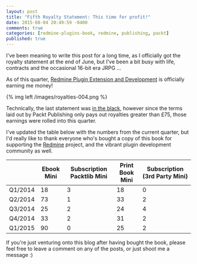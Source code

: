 ```yaml
---
layout: post
title: "Fifth Royalty Statement: This time for profit!"
date: 2015-08-04 20:49:59 -0400
comments: true
categories: [redmine-plugins-book, redmine, publishing, packt]
published: true
---
```


I've been meaning to write this post for a long time, as I officially got the royalty statement at the end of June, but I've been a bit busy with life, contracts and the occasional 16-bit era JRPG ...

As of this quarter, [Redmine Plugin Extension and Development](http://www.packtpub.com/redmine-plugin-extension-and-development/book) is officially earning me money!

{% img left /images/royalties-004.png %}

Technically, the last statement was [in the black](https://en.wiktionary.org/wiki/in_the_black), however since the terms laid out by Packt Publishing only pays out royalties greater than £75, those earnings were rolled into this quarter.

I've updated the table below with the numbers from the current quarter, but I'd really like to thank everyone who's bought a copy of this book for supporting the [Redmine](http://www.redmine.org/) project, and the vibrant plugin development community as well.

| |Ebook Mini|Subscription Packtlib Mini|Print Book Mini|Subscription (3rd Party Mini)|
|-|----------|--------------------------|---------------|-----------------------------|
|Q1/2014|18|3|18|0|
|Q2/2014|73|1|33|2|
|Q3/2014|25|2|24|4|
|Q4/2014|33|2|31|2|
|Q1/2015|90|0|25|2|

If you're just venturing onto this blog after having bought the book, please feel free to leave a comment on any of the posts, or just shoot me a message :)